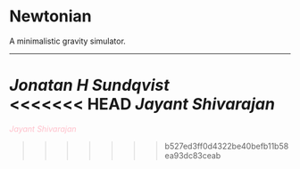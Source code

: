 Newtonian
=========

A minimalistic gravity simulator.

---------

_Jonatan H Sundqvist_  
<<<<<<< HEAD
_Jayant Shivarajan_
=======
<span style='color:pink;'>_Jayant Shivarajan_  </span>
>>>>>>> b527ed3ff0d4322be40befb11b58ea93dc83ceab
